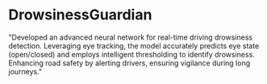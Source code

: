 # DrowsinessGuardian
"Developed an advanced neural network for real-time driving drowsiness detection. Leveraging eye tracking, the model accurately predicts eye state (open/closed) and employs intelligent thresholding to identify drowsiness. Enhancing road safety by alerting drivers, ensuring vigilance during long journeys."

